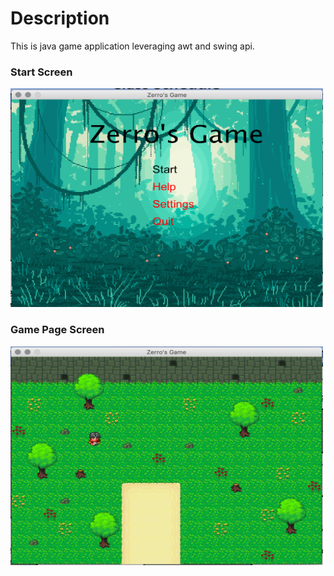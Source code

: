 # Description
This is java game application leveraging awt and swing api.

### Start Screen
<img src="https://github.com/Zerro97/RPG-Game/blob/master/images/image1.png" alt="Start Screen" height="350px" width="500px"/>

### Game Page Screen
<img src="https://github.com/Zerro97/RPG-Game/blob/master/images/image2.png" alt="Game Page Screen" height="350px" width="500px"/>
